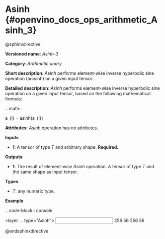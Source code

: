# Asinh {#openvino_docs_ops_arithmetic_Asinh_3}

@sphinxdirective

**Versioned name**: *Asinh-3*

**Category**: *Arithmetic unary*

**Short description**: *Asinh* performs element-wise inverse hyperbolic sine operation (arcsinh) on a given input tensor.

**Detailed description**: *Asinh* performs element-wise inverse hyperbolic sine operation on a given input tensor, based on the following mathematical formula:

.. math::
   
   a_{i} = asinh(a_{i})

**Attributes**: *Asinh* operation has no attributes.

**Inputs**

  * **1**: A tensor of type *T* and arbitrary shape. **Required.**

**Outputs**

  * **1**: The result of element-wise *Asinh* operation. A tensor of type *T* and the same shape as input tensor.

**Types**

  * *T*: any numeric type.

**Example**

.. code-block:: console
   
   <layer ... type="Asinh">
       <input>
           <port id="0">
               <dim>256</dim>
               <dim>56</dim>
           </port>
       </input>
       <output>
           <port id="1">
               <dim>256</dim>
               <dim>56</dim>
           </port>
       </output>
   </layer>

@endsphinxdirective

